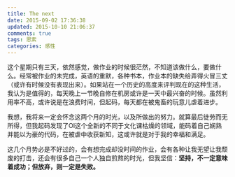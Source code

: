 ```yaml
---
title: The next
date: 2015-09-02 17:36:38
updated: 2015-10-10 21:06:37
comments: true
tags: 思索
categories: 感性
---
```

这个星期只有三天，依然感觉，做作业的时候很茫然，不知道该做什么，要做什么。经常被作业的未完成，英语的重默，各种书本，作业本的缺失给弄得火冒三丈（或许有时候没有表现出来）。如果站在一个历史的高度来评判现在的这种生活，我认为是值得的，每天晚上一节晚自修在机房或许是一天中最兴奋的时候。虽然利用率不高，或许说是在浪费时间，但起码，每天都在被鬼畜的玩意儿虐着进步。

我想，我将来一定会怀念这两个月的时光，以及所做出的努力。就算最后徒劳而无所得，但我起码发现了OI这个全新的不同于文化课枯燥的领域，能码着自己娴熟并能以为豪的代码，在被虐中收获新知，这或许就是对于我的幸福和满足。

这几个月势必是不好过的，会有想完成却没时间的作业，会有各种让我无望让我颓废的打击，还会有很多自己一个人独自煎熬的时光，但我坚信：**坚持，不一定意味着成功；但放弃，则一定是失败。**